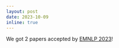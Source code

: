 ```yaml
---
layout: post
date: 2023-10-09
inline: true
---
```


We got 2 papers accepted by [EMNLP 2023](https://2023.emnlp.org/)!